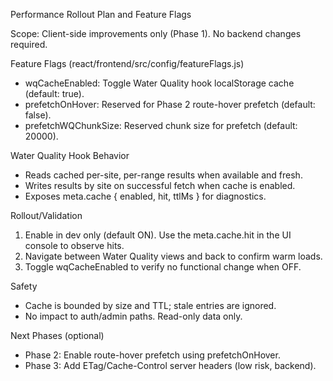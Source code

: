 Performance Rollout Plan and Feature Flags

Scope: Client-side improvements only (Phase 1). No backend changes required.

Feature Flags (react/frontend/src/config/featureFlags.js)
- wqCacheEnabled: Toggle Water Quality hook localStorage cache (default: true).
- prefetchOnHover: Reserved for Phase 2 route-hover prefetch (default: false).
- prefetchWQChunkSize: Reserved chunk size for prefetch (default: 20000).

Water Quality Hook Behavior
- Reads cached per-site, per-range results when available and fresh.
- Writes results by site on successful fetch when cache is enabled.
- Exposes meta.cache { enabled, hit, ttlMs } for diagnostics.

Rollout/Validation
1) Enable in dev only (default ON). Use the meta.cache.hit in the UI console to observe hits.
2) Navigate between Water Quality views and back to confirm warm loads.
3) Toggle wqCacheEnabled to verify no functional change when OFF.

Safety
- Cache is bounded by size and TTL; stale entries are ignored.
- No impact to auth/admin paths. Read-only data only.

Next Phases (optional)
- Phase 2: Enable route-hover prefetch using prefetchOnHover.
- Phase 3: Add ETag/Cache-Control server headers (low risk, backend).

